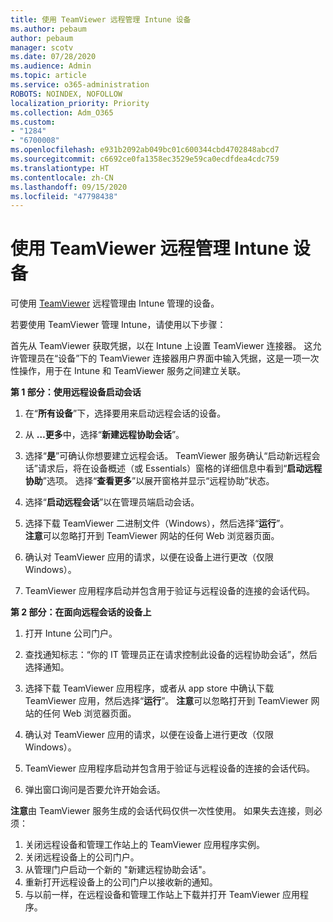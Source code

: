 ```yaml
---
title: 使用 TeamViewer 远程管理 Intune 设备
ms.author: pebaum
author: pebaum
manager: scotv
ms.date: 07/28/2020
ms.audience: Admin
ms.topic: article
ms.service: o365-administration
ROBOTS: NOINDEX, NOFOLLOW
localization_priority: Priority
ms.collection: Adm_O365
ms.custom:
- "1284"
- "6700008"
ms.openlocfilehash: e931b2092ab049bc01c600344cbd4702848abcd7
ms.sourcegitcommit: c6692ce0fa1358ec3529e59ca0ecdfdea4cdc759
ms.translationtype: HT
ms.contentlocale: zh-CN
ms.lasthandoff: 09/15/2020
ms.locfileid: "47798438"
---
```

# <a name="use-teamviewer-to-remotely-administer-intune-devices"></a>使用 TeamViewer 远程管理 Intune 设备

可使用 [TeamViewer](https://www.teamviewer.com/) 远程管理由 Intune 管理的设备。

若要使用 TeamViewer 管理 Intune，请使用以下步骤： 

首先从 TeamViewer 获取凭据，以在 Intune 上设置 TeamViewer 连接器。 这允许管理员在“设备”下的 TeamViewer 连接器用户界面中输入凭据，这是一项一次性操作，用于在 Intune 和 TeamViewer 服务之间建立关联。

**第 1 部分：使用远程设备启动会话**

1. 在“**所有设备**”下，选择要用来启动远程会话的设备。
2. 从 **…更多**中，选择“**新建远程协助会话**”。
3. 选择“**是**”可确认你想要建立远程会话。
    TeamViewer 服务确认“启动新远程会话”请求后，将在设备概述（或 Essentials）窗格的详细信息中看到“**启动远程协助**”选项。 选择“**查看更多**”以展开窗格并显示“远程协助”状态。
4. 选择“**启动远程会话**”以在管理员端启动会话。
5. 选择下载 TeamViewer 二进制文件（Windows），然后选择“**运行**”。<br/>
    **注意**可以忽略打开到 TeamViewer 网站的任何 Web 浏览器页面。

6. 确认对 TeamViewer 应用的请求，以便在设备上进行更改（仅限 Windows）。
7. TeamViewer 应用程序启动并包含用于验证与远程设备的连接的会话代码。

**第 2 部分：在面向远程会话的设备上**

1. 打开 Intune 公司门户。
2. 查找通知标志：“你的 IT 管理员正在请求控制此设备的远程协助会话”，然后选择通知。
3. 选择下载 TeamViewer 应用程序，或者从 app store 中确认下载 TeamViewer 应用，然后选择“**运行**”。
    **注意**可以忽略打开到 TeamViewer 网站的任何 Web 浏览器页面。

4. 确认对 TeamViewer 应用的请求，以便在设备上进行更改（仅限 Windows）。
5. TeamViewer 应用程序启动并包含用于验证与远程设备的连接的会话代码。
6. 弹出窗口询问是否要允许开始会话。

**注意**由 TeamViewer 服务生成的会话代码仅供一次性使用。 如果失去连接，则必须：

1. 关闭远程设备和管理工作站上的 TeamViewer 应用程序实例。
2. 关闭远程设备上的公司门户。
3. 从管理门户启动一个新的 "新建远程协助会话"。
4. 重新打开远程设备上的公司门户以接收新的通知。
5. 与以前一样，在远程设备和管理工作站上下载并打开 TeamViewer 应用程序。